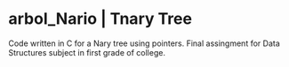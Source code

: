 # arbol_Nario | Tnary Tree

Code written in C for a Nary tree using pointers.
Final assingment for Data Structures subject in first grade of college. 
